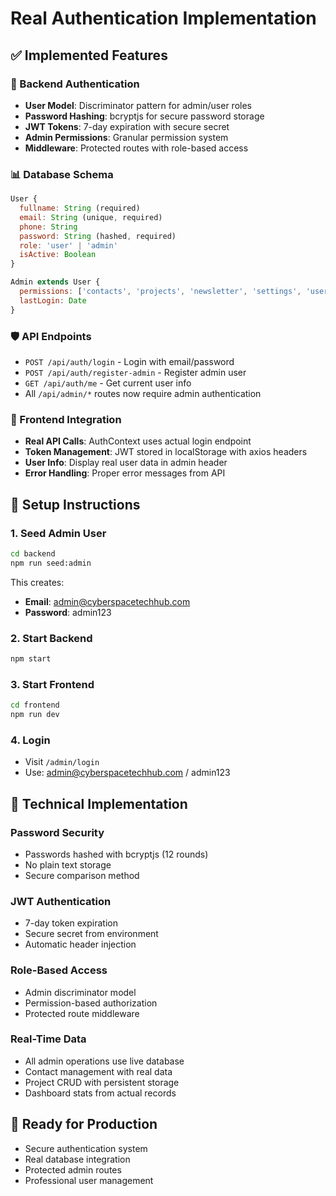 # Real Authentication Implementation

## ✅ Implemented Features

### 🔐 Backend Authentication
- **User Model**: Discriminator pattern for admin/user roles
- **Password Hashing**: bcryptjs for secure password storage
- **JWT Tokens**: 7-day expiration with secure secret
- **Admin Permissions**: Granular permission system
- **Middleware**: Protected routes with role-based access

### 📊 Database Schema
```javascript
User {
  fullname: String (required)
  email: String (unique, required)
  phone: String
  password: String (hashed, required)
  role: 'user' | 'admin'
  isActive: Boolean
}

Admin extends User {
  permissions: ['contacts', 'projects', 'newsletter', 'settings', 'users']
  lastLogin: Date
}
```

### 🛡️ API Endpoints
- `POST /api/auth/login` - Login with email/password
- `POST /api/auth/register-admin` - Register admin user
- `GET /api/auth/me` - Get current user info
- All `/api/admin/*` routes now require admin authentication

### 🎯 Frontend Integration
- **Real API Calls**: AuthContext uses actual login endpoint
- **Token Management**: JWT stored in localStorage with axios headers
- **User Info**: Display real user data in admin header
- **Error Handling**: Proper error messages from API

## 🚀 Setup Instructions

### 1. Seed Admin User
```bash
cd backend
npm run seed:admin
```
This creates:
- **Email**: admin@cyberspacetechhub.com
- **Password**: admin123

### 2. Start Backend
```bash
npm start
```

### 3. Start Frontend
```bash
cd frontend
npm run dev
```

### 4. Login
- Visit `/admin/login`
- Use: admin@cyberspacetechhub.com / admin123

## 🔧 Technical Implementation

### Password Security
- Passwords hashed with bcryptjs (12 rounds)
- No plain text storage
- Secure comparison method

### JWT Authentication
- 7-day token expiration
- Secure secret from environment
- Automatic header injection

### Role-Based Access
- Admin discriminator model
- Permission-based authorization
- Protected route middleware

### Real-Time Data
- All admin operations use live database
- Contact management with real data
- Project CRUD with persistent storage
- Dashboard stats from actual records

## 🎉 Ready for Production
- Secure authentication system
- Real database integration
- Protected admin routes
- Professional user management